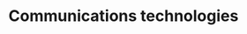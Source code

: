 ---
title: Communications technologies
longTitle: 'Communications technologies'
tags:
- gccommon
usedFor:
- "[[Telecommunications]]"
---